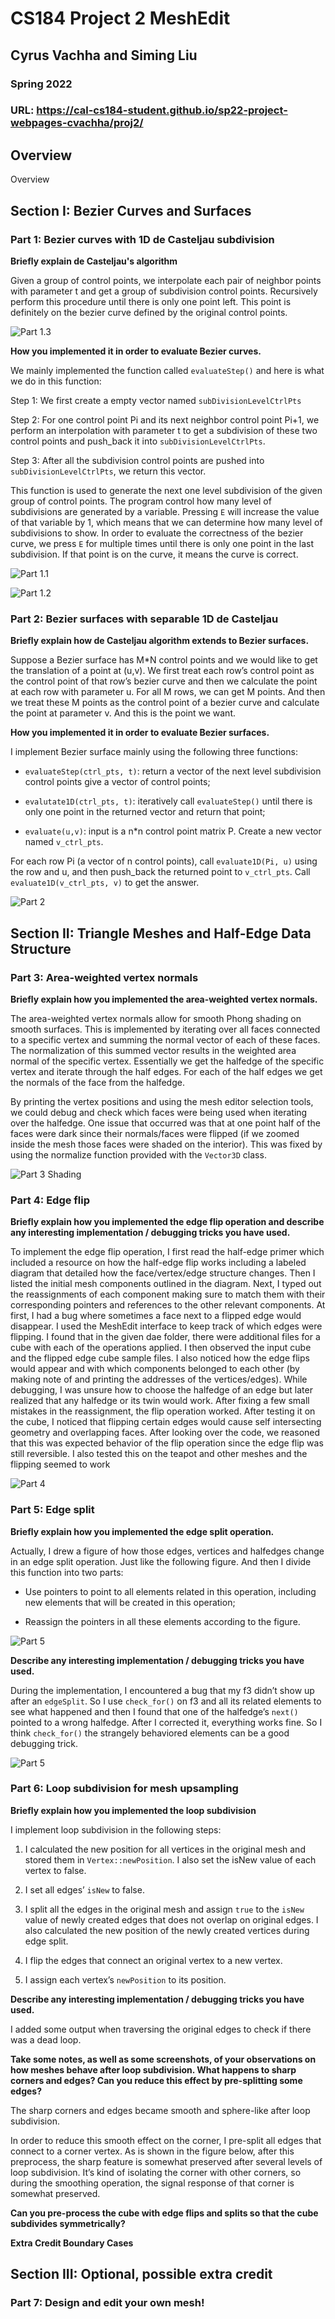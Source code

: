 # CS184 Project 2 MeshEdit
## Cyrus Vachha and Siming Liu
### Spring 2022 

### URL: https://cal-cs184-student.github.io/sp22-project-webpages-cvachha/proj2/

## Overview
Overview


## Section I: Bezier Curves and Surfaces

### Part 1: Bezier curves with 1D de Casteljau subdivision

**Briefly explain de Casteljau's algorithm**

Given a group of control points, we interpolate each pair of neighbor points with parameter t and get a group of subdivision control points. Recursively perform this procedure until there is only one point left. This point is definitely on the bezier curve defined by the original control points.

![Part 1.3](images/cs184_proj2_bezier_1.png)

**How you implemented it in order to evaluate Bezier curves.**

We mainly implemented the function called `evaluateStep()` and here is what we do in this function:

Step 1: We first create a empty vector named `subDivisionLevelCtrlPts`

Step 2: For one control point Pi and its next neighbor control point Pi+1, we perform an interpolation with parameter t to get a subdivision of these two control points and push_back it into `subDivisionLevelCtrlPts`.

Step 3: After all the subdivision control points are pushed into `subDivisionLevelCtrlPts`, we return this vector.

This function is used to generate the next one level subdivision of the given group of control points. The program control how many level of subdivisions are generated by a variable. Pressing `E` will increase the value of that variable by 1, which means that we can determine how many level of subdivisions to show. In order to evaluate the correctness of the bezier curve, we press `E` for multiple times until there is only one point in the last subdivision. If that point is on the curve, it means the curve is correct. 

![Part 1.1](images/cs184_proj2_bezier_2.png)

![Part 1.2](images/cs184_proj2_bezier_3.png)

### Part 2: Bezier surfaces with separable 1D de Casteljau 

**Briefly explain how de Casteljau algorithm extends to Bezier surfaces.**

Suppose a Bezier surface has M*N control points and we would like to get the translation of a point at (u,v). We first treat each row’s control point as the control point of that row’s bezier curve and then we calculate the point at each row with parameter u. For all M rows, we can get M points. And then we treat these M points as the control point of a bezier curve and calculate the point at parameter v. And this is the point we want.

**How you implemented it in order to evaluate Bezier surfaces.**

I implement Bezier surface mainly using the following three functions:

* `evaluateStep(ctrl_pts, t)`: return a vector of the next level subdivision control points give a vector of control points;

* `evalutate1D(ctrl_pts, t)`: iteratively call `evaluateStep()` until there is only one point in the returned vector and return that point;

* `evaluate(u,v)`: input is a n*n control point matrix P. Create a new vector named `v_ctrl_pts`. 

For each row Pi (a vector of n control points), call `evaluate1D(Pi, u)` using the row and u, and then push_back the returned point to `v_ctrl_pts`. Call `evaluate1D(v_ctrl_pts, v)` to get the answer.

![Part 2](images/cs184_proj2_bezier_surface_1.png)

## Section II: Triangle Meshes and Half-Edge Data Structure


### Part 3: Area-weighted vertex normals

**Briefly explain how you implemented the area-weighted vertex normals.**

The area-weighted vertex normals allow for smooth Phong shading on smooth surfaces. This is implemented by iterating over all faces connected to a specific vertex and summing the normal vector of each of these faces. The normalization of this summed vector results in the weighted area normal of the specific vertex. Essentially we get the halfedge of the specific vertex and iterate through the half edges. For each of the half edges we get the normals of the face from the halfedge.

By printing the vertex positions and using the mesh editor selection tools,  we could debug and check which faces were being used when iterating over the halfedge. One issue that occurred was that at one point half of the faces were dark since their normals/faces were flipped (if we zoomed inside the mesh those faces were shaded on the interior). This was fixed by using the normalize function provided with the `Vector3D` class.

![Part 3 Shading](images/cs184_proj2_3.png)

### Part 4: Edge flip

**Briefly explain how you implemented the edge flip operation and describe any interesting implementation / debugging tricks you have used.**

To implement the edge flip operation, I first read the half-edge primer which included a resource on how the half-edge flip works including a labeled diagram that detailed how the face/vertex/edge structure changes. Then I listed the initial mesh components outlined in the diagram. Next, I typed out the reassignments of each component making sure to match them with their corresponding pointers and references to the other relevant components. At first, I had a bug where sometimes a face next to a flipped edge would disappear. I used the MeshEdit interface to keep track of which edges were flipping. I found that in the given dae folder, there were additional files for a cube with each of the operations applied. I then observed the input cube and the flipped edge cube sample files. I also noticed how the edge flips would appear and with which components belonged to each other (by making note of and printing the addresses of the vertices/edges). While debugging, I was unsure how to choose the halfedge of an edge but later realized that any halfedge or its twin would work. After fixing a few small mistakes in the reassignment, the flip operation worked. After testing it on the cube, I noticed that flipping certain edges would cause self intersecting geometry and overlapping faces. After looking over the code, we reasoned that this was expected behavior of the flip operation since the edge flip was still reversible. I also tested this on the teapot and other meshes and the flipping seemed to work

![Part 4](images/cs184_proj2_4.png)

### Part 5: Edge split

**Briefly explain how you implemented the edge split operation.**

Actually, I drew a figure of how those edges, vertices and halfedges change in an edge split operation. Just like the following figure. And then I divide this function into two parts:

* Use pointers to point to all elements related in this operation, including new elements that will be created in this operation;

* Reassign the pointers in all these elements according to the figure.

![Part 5](images/cs184_proj2_5_2.png)

**Describe any interesting implementation / debugging tricks you have used.**

During the implementation, I encountered a bug that my f3 didn’t show up after an `edgeSplit`. So I use `check_for()` on f3 and all its related elements to see what happened and then I found that one of the halfedge’s `next()` pointed to a wrong halfedge. After I corrected it, everything works fine. So I think `check_for()` the strangely behaviored elements can be a good debugging trick.

![Part 5](images/cs184_proj2_5.png)

### Part 6: Loop subdivision for mesh upsampling

**Briefly explain how you implemented the loop subdivision**

I implement loop subdivision in the following steps:

1.  I calculated the new position for all vertices in the original mesh and stored them in `Vertex::newPosition`. I also set the isNew value of each vertex to false.

2. I set all edges’ `isNew` to false.

3. I split all the edges in the original mesh and assign `true` to the `isNew` value of newly created edges that does not overlap on original edges. I also calculated the new position of the newly created vertices during edge split.

4. I flip the edges that connect an original vertex to a new vertex.

5. I assign each vertex’s `newPosition` to its position.

**Describe any interesting implementation / debugging tricks you have used.**

I added some output when traversing the original edges to check if there was a dead loop.



**Take some notes, as well as some screenshots, of your observations on how meshes behave after loop subdivision. What happens to sharp corners and edges? Can you reduce this effect by pre-splitting some edges?**

The sharp corners and edges became smooth and sphere-like after loop subdivision.

In order to reduce this smooth effect on the corner, I pre-split all edges that connect to a corner vertex. As is shown in the figure below, after this preprocess, the sharp feature is somewhat preserved after several levels of loop subdivision. It’s kind of isolating the corner with other corners, so during the smoothing operation, the signal response of that corner is somewhat preserved.


**Can you pre-process the cube with edge flips and splits so that the cube subdivides symmetrically?**

**Extra Credit Boundary Cases**

## Section III: Optional, possible extra credit

### Part 7: Design and edit your own mesh!
